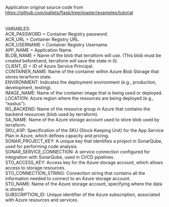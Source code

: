 Application original source code from https://github.com/pallets/flask/tree/master/examples/tutorial<br/>
<br/><br/>
VARIABLES:<br/>
ACR_PASSWORD = Container Registry password.<br/>
ACR_URL = Container Registry URL.<br/>
ACR_USERNAME = Container Registry Username.<br/>
APP_NAME = Application Name.<br/>
BLOB_NAME = Name of the blob that terraform will use. (This blob must be created beforehand, terraform will save the state in it).<br/>
CLIENT_ID = ID of Azure Service Principal.<br/>
CONTAINER_NAME: Name of the container within Azure Blob Storage that stores terarform state.<br/>
ENVIRONMENT: Indicates the deployment environment (e.g., production, development, testing).<br/>
IMAGE_NAME: Name of the container image that is being used or deployed.<br/>
LOCATION: Azure region where the resources are being deployed (e.g., "eastus").<br/>
RG_BACKEND: Name of the resource group in Azure that contains the backend resources (blob used by terraform).<br/>
SA_NAME: Name of the Azure storage account used to store blob used by terraform.<br/>
SKU_ASP: Specification of the SKU (Stock Keeping Unit) for the App Service Plan in Azure, which defines capacity and pricing.<br/>
SONAR_PROJECT_KEY: A unique key that identifies a project in SonarQube, used for performing code analysis.<br/>
SONAR_SERVICE_CONNECTION: A service connection configured for integration with SonarQube, used in CI/CD pipelines.<br/>
STO_ACCESS_KEY: Access key for the Azure storage account, which allows access to storage resources.<br/>
STO_CONNECTION_STRING: Connection string that contains all the information needed to connect to an Azure storage account.<br/>
STO_NAME: Name of the Azure storage account, specifying where the data is stored.<br/>
SUBSCRIPTION_ID: Unique identifier of the Azure subscription, associated with Azure resources and services.<br/>

